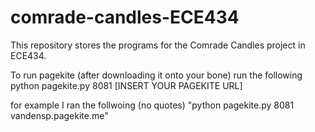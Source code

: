 # comrade-candles-ECE434
This repository stores the programs for the Comrade Candles project in ECE434.

To run pagekite (after downloading it onto your bone) run the following
python pagekite.py 8081 [INSERT YOUR PAGEKITE URL]

for example I ran the follwoing (no quotes)
"python pagekite.py 8081 vandensp.pagekite.me"
